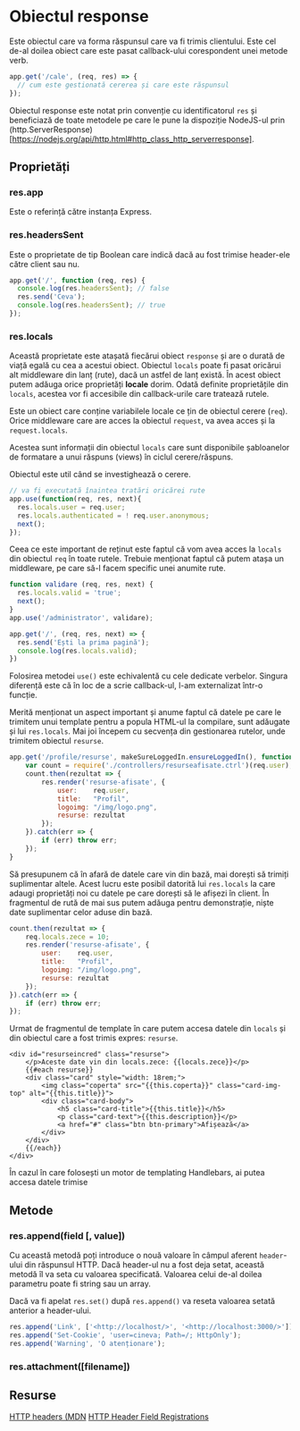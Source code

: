 # Obiectul response

Este obiectul care va forma răspunsul care va fi trimis clientului. Este cel de-al doilea obiect care este pasat callback-ului corespondent unei metode verb.

```javascript
app.get('/cale', (req, res) => {
  // cum este gestionată cererea și care este răspunsul
});
```

Obiectul response este notat prin convenție cu identificatorul `res` și beneficiază de toate metodele pe care le pune la dispoziție NodeJS-ul prin (http.ServerResponse)[https://nodejs.org/api/http.html#http_class_http_serverresponse].

## Proprietăți

### res.app

Este o referință către instanța Express.

### res.headersSent

Este o proprietate de tip Boolean care indică dacă au fost trimise header-ele către client sau nu.

```javascript
app.get('/', function (req, res) {
  console.log(res.headersSent); // false
  res.send('Ceva');
  console.log(res.headersSent); // true
});
```

### res.locals

Această proprietate este atașată fiecărui obiect `response` și are o durată de viață egală cu cea a acestui obiect. Obiectul `locals` poate fi pasat oricărui alt middleware din lanț (rute), dacă un astfel de lanț există. În acest obiect putem adăuga orice proprietăți **locale** dorim. Odată definite proprietățile din `locals`, acestea vor fi accesibile din callback-urile care tratează rutele.

Este un obiect care conține variabilele locale ce țin de obiectul cerere (`req`). Orice middleware care are acces la obiectul `request`, va avea acces și la `request.locals`.

Acestea sunt informații din obiectul `locals` care sunt disponibile șabloanelor de formatare a unui răspuns (views) în ciclul cerere/răspuns.

Obiectul este util când se investighează o cerere.

```javascript
// va fi executată înaintea tratări oricărei rute
app.use(function(req, res, next){
  res.locals.user = req.user;
  res.locals.authenticated = ! req.user.anonymous;
  next();
});
```

Ceea ce este important de reținut este faptul că vom avea acces la `locals` din obiectul `req` în toate rutele.
Trebuie menționat faptul că putem atașa un middleware, pe care să-l facem specific unei anumite rute.

```javascript
function validare (req, res, next) {
  res.locals.valid = 'true';
  next();
}
app.use('/administrator', validare);

app.get('/', (req, res, next) => {
  res.send('Ești la prima pagină');
  console.log(res.locals.valid);
})
```

Folosirea metodei `use()` este echivalentă cu cele dedicate verbelor. Singura diferență este că în loc de a scrie callback-ul, l-am externalizat într-o funcție.

Merită menționat un aspect important și anume faptul că datele pe care le trimitem unui template pentru a popula HTML-ul la compilare, sunt adăugate și lui `res.locals`. Mai joi începem cu secvența din gestionarea rutelor, unde trimitem obiectul `resurse`.

```javascript
app.get('/profile/resurse', makeSureLoggedIn.ensureLoggedIn(), function(req, res){
    var count = require('./controllers/resurseafisate.ctrl')(req.user);
    count.then(rezultat => {
        res.render('resurse-afisate', {
            user:    req.user,
            title:   "Profil",
            logoimg: "/img/logo.png",
            resurse: rezultat
        });
    }).catch(err => {
        if (err) throw err;
    });
}
```

Să presupunem că în afară de datele care vin din bază, mai dorești să trimiți suplimentar altele. Acest lucru este posibil datorită lui `res.locals` la care adaugi proprietăți noi cu datele pe care dorești să le afișezi în client. În fragmentul de rută de mai sus putem adăuga pentru demonstrație, niște date suplimentar celor aduse din bază.

```javascript
count.then(rezultat => {
    req.locals.zece = 10;
    res.render('resurse-afisate', {
        user:    req.user,
        title:   "Profil",
        logoimg: "/img/logo.png",
        resurse: rezultat
    });
}).catch(err => {
    if (err) throw err;
});
```

Urmat de fragmentul de template în care putem accesa datele din `locals` și din obiectul care a fost trimis expres: `resurse`.

```Handlebars
<div id="resurseincred" class="resurse">
    </p>Aceste date vin din locals.zece: {{locals.zece}}</p>
    {{#each resurse}}
    <div class="card" style="width: 18rem;">
        <img class="coperta" src="{{this.coperta}}" class="card-img-top" alt="{{this.title}}">
        <div class="card-body">
            <h5 class="card-title">{{this.title}}</h5>
            <p class="card-text">{{this.description}}</p>
            <a href="#" class="btn btn-primary">Afișează</a>
        </div>
    </div>
    {{/each}}
</div>
```

În cazul în care folosești un motor de templating Handlebars, ai putea accesa datele trimise

## Metode

### res.append(field [, value])


Cu această metodă poți introduce o nouă valoare în câmpul aferent `header`-ului din răspunsul HTTP. Dacă header-ul nu a fost deja setat, această metodă îl va seta cu valoarea specificată. Valoarea celui de-al doilea parametru poate fi string sau un array.

Dacă va fi apelat `res.set()` după `res.append()` va reseta valoarea setată anterior a header-ului.

```javascript
res.append('Link', ['<http://localhost/>', '<http://localhost:3000/>']);
res.append('Set-Cookie', 'user=cineva; Path=/; HttpOnly');
res.append('Warning', 'O atenționare');
```

### res.attachment([filename])



## Resurse

[HTTP headers (MDN](https://developer.mozilla.org/en-US/docs/Web/HTTP/Headers)
[HTTP Header Field Registrations](https://tools.ietf.org/html/rfc4229)
